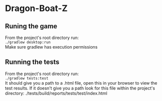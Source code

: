 # Dragon-Boat-Z
## Runing the game
From the project's root directory run:  
`./gradlew desktop:run`  
Make sure gradlew has execution permissions

## Running the tests
From the project's root directory run:  
`./gradlew tests:test`  
It should give you a path to a .html file, open this in your browser to view the test results. If it doesn't give you a path look for this file within the project's directory: ./tests/build/reports/tests/test/index.html

